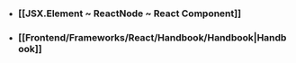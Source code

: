 - ### [[JSX.Element ~ ReactNode ~ React Component]]
- ### [[Frontend/Frameworks/React/Handbook/Handbook|Handbook]]
